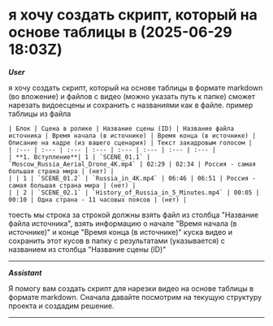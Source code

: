 <!-- Generated by SpecStory -->

# я хочу создать скрипт, который на основе таблицы в (2025-06-29 18:03Z)

_**User**_

я хочу создать скрипт, который на основе таблицы в формате markdown (во вложение) и файлов с видео (можно указать путь к папке) сможет нарезать видоесцены и сохранить с названиями как в файле.
пример таблицы из файла
```
| Блок | Сцена в ролике | Название сцены (ID) | Название файла источника | Время начала (в источнике) | Время конца (в источнике) | Описание на кадре (из вашего сценария) | Текст закадровым голосом |
| :--- | :--- | :--- | :--- | :--- | :--- | :--- | :--- |
| **1. Вступление**| 1 | `SCENE_01.1` | `Moscow_Russia_Aerial_Drone_4K.mp4` | 02:29 | 02:34 | Россия - самая большая страна мира | (нет) |
| | 1 | `SCENE_01.2` | `Russia_in_4K.mp4` | 06:46 | 06:51 | Россия - самая большая страна мира | (нет) |
| | 2 | `SCENE_02.1` | `History_of_Russia_in_5_Minutes.mp4` | 00:05 | 00:10 | Одна страна - 11 часовых поясов | (нет) |
```

тоесть мы строка за строкой должны взять файл из столбца "Название файла источника", взять информацию о начале "Время начала (в источнике)" и конце "Время конца (в источнике)" куска видео и сохранить этот кусов в папку с результатами (указывается) с названием из столбца "Название сцены (ID)" 

---

_**Assistant**_

Я помогу вам создать скрипт для нарезки видео на основе таблицы в формате markdown. Сначала давайте посмотрим на текущую структуру проекта и создадим решение. 

---


